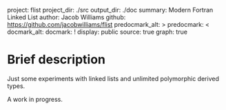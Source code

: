 project: flist
project_dir: ./src
output_dir: ./doc
summary: Modern Fortran Linked List
author: Jacob Williams
github: https://github.com/jacobwilliams/flist
predocmark_alt: >
predocmark: <
docmark_alt:
docmark: !
display: public
source: true
graph: true

# Brief description

Just some experiments with linked lists and unlimited polymorphic derived types.

A work in progress.
